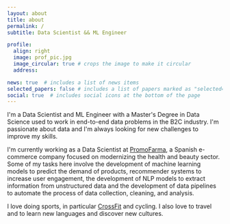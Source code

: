 ```yaml
---
layout: about
title: about
permalink: /
subtitle: Data Scientist && ML Engineer

profile:
  align: right
  image: prof_pic.jpg
  image_circular: true # crops the image to make it circular
  address: 

news: true  # includes a list of news items
selected_papers: false # includes a list of papers marked as "selected={true}"
social: true  # includes social icons at the bottom of the page
---
```


I'm a Data Scientist and ML Engineer with a Master's Degree in Data Science used to work in end-to-end data problems in the B2C industry. I'm passionate about data and I'm always looking for new challenges to improve my skills.

I'm currently working as a Data Scientist at [PromoFarma](https://www.promofarma.es/), a Spanish e-commerce company focused on modernizing the health and beauty sector. Some of my tasks here involve the development of machine learning models to predict the demand of products, recommender systems to increase user engagement, the development of NLP models to extract information from unstructured data and the development of data pipelines to automate the process of data collection, cleaning, and analysis.

I love doing sports, in particular [CrossFit](https://santandreucrossfit.com) and cycling. I also love to travel and to learn new languages and discover new cultures.
